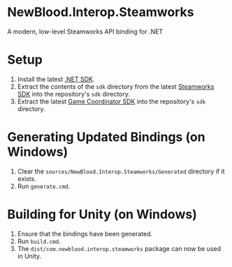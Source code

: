 # NewBlood.Interop.Steamworks
A modern, low-level Steamworks API binding for .NET

# Setup
1. Install the latest [.NET SDK](https://dotnet.microsoft.com/en-us/download/dotnet).
2. Extract the contents of the `sdk` directory from the latest [Steamworks SDK](https://partner.steamgames.com/doc/sdk) into the repository's `sdk` directory.
3. Extract the latest [Game Coordinator SDK](https://partner.steamgames.com/doc/features/multiplayer/steamdatagramrelay#7) into the repository's `sdk` directory.

# Generating Updated Bindings (on Windows)
1. Clear the `sources/NewBlood.Interop.Steamworks/Generated` directory if it exists.
2. Run `generate.cmd`.

# Building for Unity (on Windows)
1. Ensure that the bindings have been generated.
2. Run `build.cmd`.
3. The `dist/com.newblood.interop.steamworks` package can now be used in Unity.
